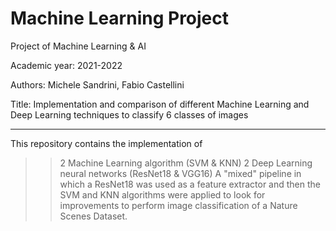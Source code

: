 # Machine Learning Project
 Project of Machine Learning & AI

Academic year:  2021-2022

Authors: Michele Sandrini, Fabio Castellini

Title: 
Implementation and comparison of different Machine Learning and Deep Learning techniques to classify 6 classes of images


----------------

This repository contains the implementation of 
>>2 Machine Learning algorithm (SVM & KNN) 
>>2 Deep Learning neural networks (ResNet18 & VGG16)
>>A "mixed" pipeline in which a ResNet18 was used as a feature extractor and then the SVM and KNN algorithms were applied to look for improvements
to perform image classification of a Nature Scenes Dataset.
